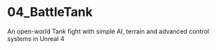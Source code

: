 # 04_BattleTank
An open-world Tank fight with simple AI, terrain and advanced control systems in Unreal 4

